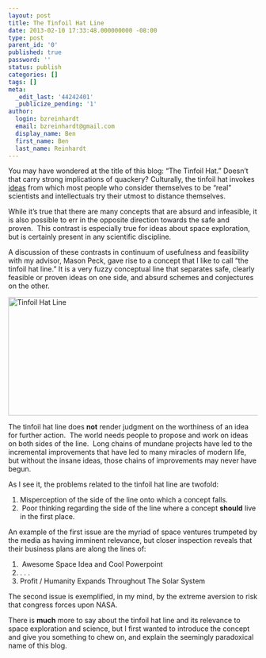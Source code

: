```yaml
---
layout: post
title: The Tinfoil Hat Line
date: 2013-02-10 17:33:48.000000000 -08:00
type: post
parent_id: '0'
published: true
password: ''
status: publish
categories: []
tags: []
meta:
  _edit_last: '44242401'
  _publicize_pending: '1'
author:
  login: bzreinhardt
  email: bzreinhardt@gmail.com
  display_name: Ben
  first_name: Ben
  last_name: Reinhardt
---
```

<p>You may have wondered at the title of this blog: “The Tinfoil Hat.” Doesn’t that carry strong implications of quackery? Culturally, the tinfoil hat invokes <a href="http://www.timecube.com/" target="_blank">ideas</a> from which most people who consider themselves to be “real” scientists and intellectuals try their utmost to distance themselves.</p>
<p>While it’s true that there are many concepts that are absurd and infeasible, it is also possible to err in the opposite direction towards the safe and proven.  This contrast is especially true for ideas about space exploration, but is certainly present in any scientific discipline.</p>
<p>A discussion of these contrasts in continuum of usefulness and feasibility with my advisor, Mason Peck, gave rise to a concept that I like to call “the tinfoil hat line.” It is a very fuzzy conceptual line that separates safe, clearly feasible or proven ideas on one side, and absurd schemes and conjectures on the other.</p>
<p><a href="http://benjaminreinhardt.files.wordpress.com/2013/02/slide1-e1360535503950.png"><img class="alignnone size-large wp-image-13" alt="Tinfoil Hat Line" src="{{ site.baseurl }}/assets/slide1-e1360535503950.png?w=584" width="584" height="239" /></a></p>
<p>The tinfoil hat line does <b>not</b> render judgment on the worthiness of an idea for further action.  The world needs people to propose and work on ideas on both sides of the line.  Long chains of mundane projects have led to the incremental improvements that have led to many miracles of modern life, but without the insane ideas, those chains of improvements may never have begun.</p>
<p>As I see it, the problems related to the tinfoil hat line are twofold:</p>
<ol>
<li><span style="line-height:15px;">Misperception of the side of the line onto which a concept falls.<br />
</span></li>
<li> Poor thinking regarding the side of the line where a concept <b>should</b> live in the first place.</li>
</ol>
<p>An example of the first issue are the myriad of space ventures trumpeted by the media as having imminent relevance, but closer inspection reveals that their business plans are along the lines of:</p>
<ol>
<li><span style="line-height:15px;"> Awesome Space Idea and Cool Powerpoint<br />
</span></li>
<li>. . .</li>
<li>Profit / Humanity Expands Throughout The Solar System</li>
</ol>
<p>The second issue is exemplified, in my mind, by the extreme aversion to risk that congress forces upon NASA.</p>
<p>There is <b>much</b> more to say about the tinfoil hat line and its relevance to space exploration and science, but I first wanted to introduce the concept and give you something to chew on, and explain the seemingly paradoxical name of this blog.</p>
